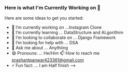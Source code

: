 ### Here is what I'm Currently Working on 👋
 

Here are some ideas to get you started:

- 🔭 I’m currently working on ...Instagram Clone
- 🌱 I’m currently learning ... DataStructure and ALgorithim
- 👯 I’m looking to collaborate on ... Django Framework
- 🤔 I’m looking for help with ... DSA
- 💬 Ask me about ... Anythiing
- 😄 Pronouns: ... He/Him
📫 How to reach me prashantpanwar423361@gmail.com
- ⚡ Fun fact: ... I am Half finish
-->
 
